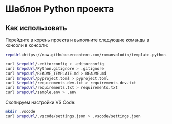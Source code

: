 # Шаблон Python проекта

## Как использовать

Перейдите в корень проекта и выполните следующие команды в консоли в консоли:

```bash
repoUrl=https://raw.githubusercontent.com/romanvolodin/template-python-project/main

curl $repoUrl/.editorconfig > .editorconfig
curl $repoUrl/Python.gitignore > .gitignore
curl $repoUrl/README_TEMPLATE.md > README.md
curl $repoUrl/pyproject.toml > pyproject.toml
curl $repoUrl/requirements-dev.txt > requirements-dev.txt
curl $repoUrl/requirements.txt > requirements.txt
curl $repoUrl/sample.env > .env
```

Скопируем настройки VS Code:

```bash
mkdir .vscode
curl $repoUrl/.vscode/settings.json > .vscode/settings.json
```
